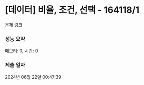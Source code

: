 # [데이터] 비율, 조건, 선택 - 164118/1 

[문제 링크](https://level.goorm.io/exam/164118/%EB%8D%B0%EC%9D%B4%ED%84%B0-%EB%B9%84%EC%9C%A8-%EC%A1%B0%EA%B1%B4-%EC%84%A0%ED%83%9D/quiz/1) 

### 성능 요약

메모리: 0, 시간: 0

### 제출 일자

2024년 06월 22일 00:47:39

